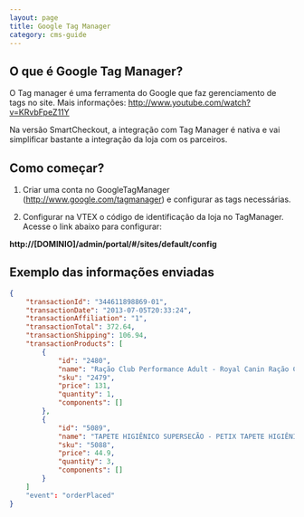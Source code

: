 ```yaml
---
layout: page
title: Google Tag Manager
category: cms-guide
---
```


## O que é Google Tag Manager?

O Tag manager é uma ferramenta do Google que faz gerenciamento de tags no site. Mais informações: http://www.youtube.com/watch?v=KRvbFpeZ11Y

Na versão SmartCheckout, a integração com Tag Manager é nativa e vai simplificar bastante a integração da loja com os parceiros.


## Como começar?

1) Criar uma conta no GoogleTagManager (http://www.google.com/tagmanager)  e configurar as tags necessárias.

2) Configurar na VTEX o código de identificação da loja no TagManager.
Acesse o link abaixo para configurar:

**http://[DOMINIO]/admin/portal/#/sites/default/config**

## Exemplo das informações enviadas

```json
{
    "transactionId": "344611898869-01",
    "transactionDate": "2013-07-05T20:33:24",
    "transactionAffiliation": "1",
    "transactionTotal": 372.64,
    "transactionShipping": 106.94,
    "transactionProducts": [
        {
            "id": "2480",
            "name": "Ração Club Performance Adult - Royal Canin Ração Club Performance Adult 15Kg - Royal Canin",
            "sku": "2479",
            "price": 131,
            "quantity": 1,
            "components": []
        },
        {
            "id": "5089",
            "name": "TAPETE HIGIÊNICO SUPERSECÃO - PETIX TAPETE HIGIÊNICO SUPERSECÃO - 30 UNIDADES - PETIX",
            "sku": "5088",
            "price": 44.9,
            "quantity": 3,
            "components": []
        }
    ]
    "event": "orderPlaced"
}
```